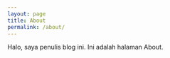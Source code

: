 ```yaml
---
layout: page
title: About
permalink: /about/
---
```

Halo, saya penulis blog ini. Ini adalah halaman About.
